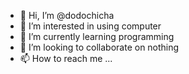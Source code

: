 - 👋 Hi, I’m @dodochicha
- 👀 I’m interested in using computer
- 🌱 I’m currently learning programming
- 💞️ I’m looking to collaborate on nothing
- 📫 How to reach me ...

<!---
dodochicha/dodochicha is a ✨ special ✨ repository because its `README.md` (this file) appears on your GitHub profile.
You can click the Preview link to take a look at your changes.
--->
